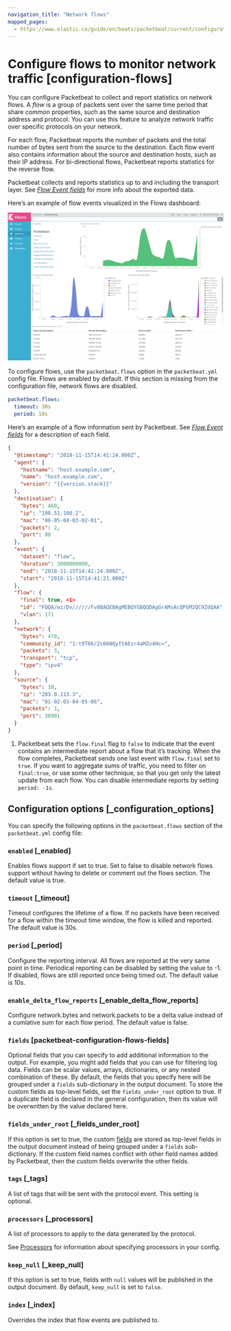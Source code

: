 ```yaml
---
navigation_title: "Network flows"
mapped_pages:
  - https://www.elastic.co/guide/en/beats/packetbeat/current/configuration-flows.html
---
```


# Configure flows to monitor network traffic [configuration-flows]


You can configure Packetbeat to collect and report statistics on network flows. A *flow* is a group of packets sent over the same time period that share common properties, such as the same source and destination address and protocol. You can use this feature to analyze network traffic over specific protocols on your network.

For each flow, Packetbeat reports the number of packets and the total number of bytes sent from the source to the destination. Each flow event also contains information about the source and destination hosts, such as their IP address. For bi-directional flows, Packetbeat reports statistics for the reverse flow.

Packetbeat collects and reports statistics up to and including the transport layer. See [*Flow Event fields*](/reference/packetbeat/exported-fields-flows_event.md) for more info about the exported data.

Here’s an example of flow events visualized in the Flows dashboard:

![flows](images/flows.png)

To configure flows, use the `packetbeat.flows` option in the `packetbeat.yml` config file. Flows are enabled by default. If this section is missing from the configuration file, network flows are disabled.

```yaml
packetbeat.flows:
  timeout: 30s
  period: 10s
```

Here’s an example of a flow information sent by Packetbeat. See [*Flow Event fields*](/reference/packetbeat/exported-fields-flows_event.md) for a description of each field.

```json subs=true
{
  "@timestamp": "2018-11-15T14:41:24.000Z",
  "agent": {
    "hostname": "host.example.com",
    "name": "host.example.com",
    "version": "{{version.stack}}"
  },
  "destination": {
    "bytes": 460,
    "ip": "198.51.100.2",
    "mac": "06-05-04-03-02-01",
    "packets": 2,
    "port": 80
  },
  "event": {
    "dataset": "flow",
    "duration": 3000000000,
    "end": "2018-11-15T14:41:24.000Z",
    "start": "2018-11-15T14:41:21.000Z"
  },
  "flow": {
    "final": true, <1>
    "id": "FQQA/wz/Dv//////Fv8BAQEBAgMEBQYGBQQDAgGrAMsAcQPGM2QC9ZdQAA",
    "vlan": 171
  },
  "network": {
    "bytes": 470,
    "community_id": "1:t9T66/2c66NQyftAEsr4aMZv4Hc=",
    "packets": 3,
    "transport": "tcp",
    "type": "ipv4"
  },
  "source": {
    "bytes": 10,
    "ip": "203.0.113.3",
    "mac": "01-02-03-04-05-06",
    "packets": 1,
    "port": 38901
  }
}
```

1. Packetbeat sets the `flow.final` flag to `false` to indicate that the event contains an intermediate report about a flow that it’s tracking. When the flow completes, Packetbeat sends one last event with `flow.final` set to `true`. If you want to aggregate sums of traffic, you need to filter on `final:true`, or use some other technique, so that you get only the latest update from each flow. You can disable intermediate reports by setting `period: -1s`.



## Configuration options [_configuration_options]

You can specify the following options in the `packetbeat.flows` section of the `packetbeat.yml` config file:


### `enabled` [_enabled]

Enables flows support if set to true. Set to false to disable network flows support without having to delete or comment out the flows section. The default value is true.


### `timeout` [_timeout]

Timeout configures the lifetime of a flow. If no packets have been received for a flow within the timeout time window, the flow is killed and reported. The default value is 30s.


### `period` [_period]

Configure the reporting interval. All flows are reported at the very same point in time. Periodical reporting can be disabled by setting the value to -1. If disabled, flows are still reported once being timed out. The default value is 10s.


### `enable_delta_flow_reports` [_enable_delta_flow_reports]

Configure network.bytes and network.packets to be a delta value instead of a cumlative sum for each flow period. The default value is false.


### `fields` [packetbeat-configuration-flows-fields]

Optional fields that you can specify to add additional information to the output. For example, you might add fields that you can use for filtering log data. Fields can be scalar values, arrays, dictionaries, or any nested combination of these. By default, the fields that you specify here will be grouped under a `fields` sub-dictionary in the output document. To store the custom fields as top-level fields, set the `fields_under_root` option to true. If a duplicate field is declared in the general configuration, then its value will be overwritten by the value declared here.


### `fields_under_root` [_fields_under_root]

If this option is set to true, the custom [fields](#packetbeat-configuration-flows-fields) are stored as top-level fields in the output document instead of being grouped under a `fields` sub-dictionary. If the custom field names conflict with other field names added by Packetbeat, then the custom fields overwrite the other fields.


### `tags` [_tags]

A list of tags that will be sent with the protocol event. This setting is optional.


### `processors` [_processors]

A list of processors to apply to the data generated by the protocol.

See [Processors](/reference/packetbeat/filtering-enhancing-data.md) for information about specifying processors in your config.


### `keep_null` [_keep_null]

If this option is set to true, fields with `null` values will be published in the output document. By default, `keep_null` is set to `false`.


### `index` [_index]

Overrides the index that flow events are published to.


